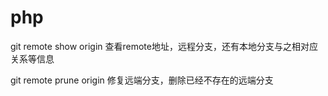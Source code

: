 # php

git remote show origin
查看remote地址，远程分支，还有本地分支与之相对应关系等信息

git remote prune origin
修复远端分支，删除已经不存在的远端分支
